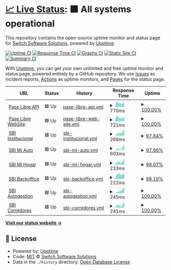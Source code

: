 # [📈 Live Status](https://switch-software-solutions.github.io/status-page): <!--live status--> **🟩 All systems operational**

This repository contains the open-source uptime monitor and status page for [Switch Software Solutions](https://switchsoftware.us), powered by [Upptime](https://github.com/upptime/upptime).

[![Uptime CI](https://github.com/switch-software-solutions/status-page/workflows/Uptime%20CI/badge.svg)](https://github.com/switch-software-solutions/status-page/actions?query=workflow%3A%22Uptime+CI%22)
[![Response Time CI](https://github.com/switch-software-solutions/status-page/workflows/Response%20Time%20CI/badge.svg)](https://github.com/switch-software-solutions/status-page/actions?query=workflow%3A%22Response+Time+CI%22)
[![Graphs CI](https://github.com/switch-software-solutions/status-page/workflows/Graphs%20CI/badge.svg)](https://github.com/switch-software-solutions/status-page/actions?query=workflow%3A%22Graphs+CI%22)
[![Static Site CI](https://github.com/switch-software-solutions/status-page/workflows/Static%20Site%20CI/badge.svg)](https://github.com/switch-software-solutions/status-page/actions?query=workflow%3A%22Static+Site+CI%22)
[![Summary CI](https://github.com/switch-software-solutions/status-page/workflows/Summary%20CI/badge.svg)](https://github.com/switch-software-solutions/status-page/actions?query=workflow%3A%22Summary+CI%22)

With [Upptime](https://upptime.js.org), you can get your own unlimited and free uptime monitor and status page, powered entirely by a GitHub repository. We use [Issues](https://github.com/switch-software-solutions/status-page/issues) as incident reports, [Actions](https://github.com/switch-software-solutions/status-page/actions) as uptime monitors, and [Pages](https://switch-software-solutions.github.io/status-page) for the status page.

<!--start: status pages-->
<!-- This summary is generated by Upptime (https://github.com/upptime/upptime) -->
<!-- Do not edit this manually, your changes will be overwritten -->
<!-- prettier-ignore -->
| URL | Status | History | Response Time | Uptime |
| --- | ------ | ------- | ------------- | ------ |
| <img alt="" src="https://paselibre.uy/assets/images/paselibreLogo.svg" height="13"> [Pase Libre API](https://api.paselibre.uy/api/health/liveness) | 🟩 Up | [pase-libre-api.yml](https://github.com/Switch-Software-Solutions/status-page/commits/HEAD/history/pase-libre-api.yml) | <details><summary><img alt="Response time graph" src="./graphs/pase-libre-api/response-time-week.png" height="20"> 770ms</summary><br><a href="https://switch-software-solutions.github.io/status-page/history/pase-libre-api"><img alt="Response time 770" src="https://img.shields.io/endpoint?url=https%3A%2F%2Fraw.githubusercontent.com%2FSwitch-Software-Solutions%2Fstatus-page%2FHEAD%2Fapi%2Fpase-libre-api%2Fresponse-time.json"></a><br><a href="https://switch-software-solutions.github.io/status-page/history/pase-libre-api"><img alt="24-hour response time 770" src="https://img.shields.io/endpoint?url=https%3A%2F%2Fraw.githubusercontent.com%2FSwitch-Software-Solutions%2Fstatus-page%2FHEAD%2Fapi%2Fpase-libre-api%2Fresponse-time-day.json"></a><br><a href="https://switch-software-solutions.github.io/status-page/history/pase-libre-api"><img alt="7-day response time 770" src="https://img.shields.io/endpoint?url=https%3A%2F%2Fraw.githubusercontent.com%2FSwitch-Software-Solutions%2Fstatus-page%2FHEAD%2Fapi%2Fpase-libre-api%2Fresponse-time-week.json"></a><br><a href="https://switch-software-solutions.github.io/status-page/history/pase-libre-api"><img alt="30-day response time 770" src="https://img.shields.io/endpoint?url=https%3A%2F%2Fraw.githubusercontent.com%2FSwitch-Software-Solutions%2Fstatus-page%2FHEAD%2Fapi%2Fpase-libre-api%2Fresponse-time-month.json"></a><br><a href="https://switch-software-solutions.github.io/status-page/history/pase-libre-api"><img alt="1-year response time 770" src="https://img.shields.io/endpoint?url=https%3A%2F%2Fraw.githubusercontent.com%2FSwitch-Software-Solutions%2Fstatus-page%2FHEAD%2Fapi%2Fpase-libre-api%2Fresponse-time-year.json"></a></details> | <details><summary><a href="https://switch-software-solutions.github.io/status-page/history/pase-libre-api">100.00%</a></summary><a href="https://switch-software-solutions.github.io/status-page/history/pase-libre-api"><img alt="All-time uptime 100.00%" src="https://img.shields.io/endpoint?url=https%3A%2F%2Fraw.githubusercontent.com%2FSwitch-Software-Solutions%2Fstatus-page%2FHEAD%2Fapi%2Fpase-libre-api%2Fuptime.json"></a><br><a href="https://switch-software-solutions.github.io/status-page/history/pase-libre-api"><img alt="24-hour uptime 100.00%" src="https://img.shields.io/endpoint?url=https%3A%2F%2Fraw.githubusercontent.com%2FSwitch-Software-Solutions%2Fstatus-page%2FHEAD%2Fapi%2Fpase-libre-api%2Fuptime-day.json"></a><br><a href="https://switch-software-solutions.github.io/status-page/history/pase-libre-api"><img alt="7-day uptime 100.00%" src="https://img.shields.io/endpoint?url=https%3A%2F%2Fraw.githubusercontent.com%2FSwitch-Software-Solutions%2Fstatus-page%2FHEAD%2Fapi%2Fpase-libre-api%2Fuptime-week.json"></a><br><a href="https://switch-software-solutions.github.io/status-page/history/pase-libre-api"><img alt="30-day uptime 100.00%" src="https://img.shields.io/endpoint?url=https%3A%2F%2Fraw.githubusercontent.com%2FSwitch-Software-Solutions%2Fstatus-page%2FHEAD%2Fapi%2Fpase-libre-api%2Fuptime-month.json"></a><br><a href="https://switch-software-solutions.github.io/status-page/history/pase-libre-api"><img alt="1-year uptime 100.00%" src="https://img.shields.io/endpoint?url=https%3A%2F%2Fraw.githubusercontent.com%2FSwitch-Software-Solutions%2Fstatus-page%2FHEAD%2Fapi%2Fpase-libre-api%2Fuptime-year.json"></a></details>
| <img alt="" src="https://paselibre.uy/assets/images/paselibreLogo.svg" height="13"> [Pase Libre WebSite](https://paselibre.uy) | 🟩 Up | [pase-libre-web-site.yml](https://github.com/Switch-Software-Solutions/status-page/commits/HEAD/history/pase-libre-web-site.yml) | <details><summary><img alt="Response time graph" src="./graphs/pase-libre-web-site/response-time-week.png" height="20"> 721ms</summary><br><a href="https://switch-software-solutions.github.io/status-page/history/pase-libre-web-site"><img alt="Response time 721" src="https://img.shields.io/endpoint?url=https%3A%2F%2Fraw.githubusercontent.com%2FSwitch-Software-Solutions%2Fstatus-page%2FHEAD%2Fapi%2Fpase-libre-web-site%2Fresponse-time.json"></a><br><a href="https://switch-software-solutions.github.io/status-page/history/pase-libre-web-site"><img alt="24-hour response time 721" src="https://img.shields.io/endpoint?url=https%3A%2F%2Fraw.githubusercontent.com%2FSwitch-Software-Solutions%2Fstatus-page%2FHEAD%2Fapi%2Fpase-libre-web-site%2Fresponse-time-day.json"></a><br><a href="https://switch-software-solutions.github.io/status-page/history/pase-libre-web-site"><img alt="7-day response time 721" src="https://img.shields.io/endpoint?url=https%3A%2F%2Fraw.githubusercontent.com%2FSwitch-Software-Solutions%2Fstatus-page%2FHEAD%2Fapi%2Fpase-libre-web-site%2Fresponse-time-week.json"></a><br><a href="https://switch-software-solutions.github.io/status-page/history/pase-libre-web-site"><img alt="30-day response time 721" src="https://img.shields.io/endpoint?url=https%3A%2F%2Fraw.githubusercontent.com%2FSwitch-Software-Solutions%2Fstatus-page%2FHEAD%2Fapi%2Fpase-libre-web-site%2Fresponse-time-month.json"></a><br><a href="https://switch-software-solutions.github.io/status-page/history/pase-libre-web-site"><img alt="1-year response time 721" src="https://img.shields.io/endpoint?url=https%3A%2F%2Fraw.githubusercontent.com%2FSwitch-Software-Solutions%2Fstatus-page%2FHEAD%2Fapi%2Fpase-libre-web-site%2Fresponse-time-year.json"></a></details> | <details><summary><a href="https://switch-software-solutions.github.io/status-page/history/pase-libre-web-site">100.00%</a></summary><a href="https://switch-software-solutions.github.io/status-page/history/pase-libre-web-site"><img alt="All-time uptime 100.00%" src="https://img.shields.io/endpoint?url=https%3A%2F%2Fraw.githubusercontent.com%2FSwitch-Software-Solutions%2Fstatus-page%2FHEAD%2Fapi%2Fpase-libre-web-site%2Fuptime.json"></a><br><a href="https://switch-software-solutions.github.io/status-page/history/pase-libre-web-site"><img alt="24-hour uptime 100.00%" src="https://img.shields.io/endpoint?url=https%3A%2F%2Fraw.githubusercontent.com%2FSwitch-Software-Solutions%2Fstatus-page%2FHEAD%2Fapi%2Fpase-libre-web-site%2Fuptime-day.json"></a><br><a href="https://switch-software-solutions.github.io/status-page/history/pase-libre-web-site"><img alt="7-day uptime 100.00%" src="https://img.shields.io/endpoint?url=https%3A%2F%2Fraw.githubusercontent.com%2FSwitch-Software-Solutions%2Fstatus-page%2FHEAD%2Fapi%2Fpase-libre-web-site%2Fuptime-week.json"></a><br><a href="https://switch-software-solutions.github.io/status-page/history/pase-libre-web-site"><img alt="30-day uptime 100.00%" src="https://img.shields.io/endpoint?url=https%3A%2F%2Fraw.githubusercontent.com%2FSwitch-Software-Solutions%2Fstatus-page%2FHEAD%2Fapi%2Fpase-libre-web-site%2Fuptime-month.json"></a><br><a href="https://switch-software-solutions.github.io/status-page/history/pase-libre-web-site"><img alt="1-year uptime 100.00%" src="https://img.shields.io/endpoint?url=https%3A%2F%2Fraw.githubusercontent.com%2FSwitch-Software-Solutions%2Fstatus-page%2FHEAD%2Fapi%2Fpase-libre-web-site%2Fuptime-year.json"></a></details>
| <img alt="" src="https://sbi.uy/assets/images/logos/logo-SBI.svg" height="13"> [SBI Institucional](https://sbi.uy) | 🟩 Up | [sbi-institucional.yml](https://github.com/Switch-Software-Solutions/status-page/commits/HEAD/history/sbi-institucional.yml) | <details><summary><img alt="Response time graph" src="./graphs/sbi-institucional/response-time-week.png" height="20"> 266ms</summary><br><a href="https://switch-software-solutions.github.io/status-page/history/sbi-institucional"><img alt="Response time 266" src="https://img.shields.io/endpoint?url=https%3A%2F%2Fraw.githubusercontent.com%2FSwitch-Software-Solutions%2Fstatus-page%2FHEAD%2Fapi%2Fsbi-institucional%2Fresponse-time.json"></a><br><a href="https://switch-software-solutions.github.io/status-page/history/sbi-institucional"><img alt="24-hour response time 266" src="https://img.shields.io/endpoint?url=https%3A%2F%2Fraw.githubusercontent.com%2FSwitch-Software-Solutions%2Fstatus-page%2FHEAD%2Fapi%2Fsbi-institucional%2Fresponse-time-day.json"></a><br><a href="https://switch-software-solutions.github.io/status-page/history/sbi-institucional"><img alt="7-day response time 266" src="https://img.shields.io/endpoint?url=https%3A%2F%2Fraw.githubusercontent.com%2FSwitch-Software-Solutions%2Fstatus-page%2FHEAD%2Fapi%2Fsbi-institucional%2Fresponse-time-week.json"></a><br><a href="https://switch-software-solutions.github.io/status-page/history/sbi-institucional"><img alt="30-day response time 266" src="https://img.shields.io/endpoint?url=https%3A%2F%2Fraw.githubusercontent.com%2FSwitch-Software-Solutions%2Fstatus-page%2FHEAD%2Fapi%2Fsbi-institucional%2Fresponse-time-month.json"></a><br><a href="https://switch-software-solutions.github.io/status-page/history/sbi-institucional"><img alt="1-year response time 266" src="https://img.shields.io/endpoint?url=https%3A%2F%2Fraw.githubusercontent.com%2FSwitch-Software-Solutions%2Fstatus-page%2FHEAD%2Fapi%2Fsbi-institucional%2Fresponse-time-year.json"></a></details> | <details><summary><a href="https://switch-software-solutions.github.io/status-page/history/sbi-institucional">97.84%</a></summary><a href="https://switch-software-solutions.github.io/status-page/history/sbi-institucional"><img alt="All-time uptime 97.84%" src="https://img.shields.io/endpoint?url=https%3A%2F%2Fraw.githubusercontent.com%2FSwitch-Software-Solutions%2Fstatus-page%2FHEAD%2Fapi%2Fsbi-institucional%2Fuptime.json"></a><br><a href="https://switch-software-solutions.github.io/status-page/history/sbi-institucional"><img alt="24-hour uptime 97.84%" src="https://img.shields.io/endpoint?url=https%3A%2F%2Fraw.githubusercontent.com%2FSwitch-Software-Solutions%2Fstatus-page%2FHEAD%2Fapi%2Fsbi-institucional%2Fuptime-day.json"></a><br><a href="https://switch-software-solutions.github.io/status-page/history/sbi-institucional"><img alt="7-day uptime 97.84%" src="https://img.shields.io/endpoint?url=https%3A%2F%2Fraw.githubusercontent.com%2FSwitch-Software-Solutions%2Fstatus-page%2FHEAD%2Fapi%2Fsbi-institucional%2Fuptime-week.json"></a><br><a href="https://switch-software-solutions.github.io/status-page/history/sbi-institucional"><img alt="30-day uptime 97.84%" src="https://img.shields.io/endpoint?url=https%3A%2F%2Fraw.githubusercontent.com%2FSwitch-Software-Solutions%2Fstatus-page%2FHEAD%2Fapi%2Fsbi-institucional%2Fuptime-month.json"></a><br><a href="https://switch-software-solutions.github.io/status-page/history/sbi-institucional"><img alt="1-year uptime 97.84%" src="https://img.shields.io/endpoint?url=https%3A%2F%2Fraw.githubusercontent.com%2FSwitch-Software-Solutions%2Fstatus-page%2FHEAD%2Fapi%2Fsbi-institucional%2Fuptime-year.json"></a></details>
| <img alt="" src="https://sbi.uy/assets/images/logos/logo-SBI.svg" height="13"> [SBI Mi Auto](https://miauto.sbi.uy) | 🟩 Up | [sbi-mi-auto.yml](https://github.com/Switch-Software-Solutions/status-page/commits/HEAD/history/sbi-mi-auto.yml) | <details><summary><img alt="Response time graph" src="./graphs/sbi-mi-auto/response-time-week.png" height="20"> 602ms</summary><br><a href="https://switch-software-solutions.github.io/status-page/history/sbi-mi-auto"><img alt="Response time 602" src="https://img.shields.io/endpoint?url=https%3A%2F%2Fraw.githubusercontent.com%2FSwitch-Software-Solutions%2Fstatus-page%2FHEAD%2Fapi%2Fsbi-mi-auto%2Fresponse-time.json"></a><br><a href="https://switch-software-solutions.github.io/status-page/history/sbi-mi-auto"><img alt="24-hour response time 602" src="https://img.shields.io/endpoint?url=https%3A%2F%2Fraw.githubusercontent.com%2FSwitch-Software-Solutions%2Fstatus-page%2FHEAD%2Fapi%2Fsbi-mi-auto%2Fresponse-time-day.json"></a><br><a href="https://switch-software-solutions.github.io/status-page/history/sbi-mi-auto"><img alt="7-day response time 602" src="https://img.shields.io/endpoint?url=https%3A%2F%2Fraw.githubusercontent.com%2FSwitch-Software-Solutions%2Fstatus-page%2FHEAD%2Fapi%2Fsbi-mi-auto%2Fresponse-time-week.json"></a><br><a href="https://switch-software-solutions.github.io/status-page/history/sbi-mi-auto"><img alt="30-day response time 602" src="https://img.shields.io/endpoint?url=https%3A%2F%2Fraw.githubusercontent.com%2FSwitch-Software-Solutions%2Fstatus-page%2FHEAD%2Fapi%2Fsbi-mi-auto%2Fresponse-time-month.json"></a><br><a href="https://switch-software-solutions.github.io/status-page/history/sbi-mi-auto"><img alt="1-year response time 602" src="https://img.shields.io/endpoint?url=https%3A%2F%2Fraw.githubusercontent.com%2FSwitch-Software-Solutions%2Fstatus-page%2FHEAD%2Fapi%2Fsbi-mi-auto%2Fresponse-time-year.json"></a></details> | <details><summary><a href="https://switch-software-solutions.github.io/status-page/history/sbi-mi-auto">97.96%</a></summary><a href="https://switch-software-solutions.github.io/status-page/history/sbi-mi-auto"><img alt="All-time uptime 97.96%" src="https://img.shields.io/endpoint?url=https%3A%2F%2Fraw.githubusercontent.com%2FSwitch-Software-Solutions%2Fstatus-page%2FHEAD%2Fapi%2Fsbi-mi-auto%2Fuptime.json"></a><br><a href="https://switch-software-solutions.github.io/status-page/history/sbi-mi-auto"><img alt="24-hour uptime 97.96%" src="https://img.shields.io/endpoint?url=https%3A%2F%2Fraw.githubusercontent.com%2FSwitch-Software-Solutions%2Fstatus-page%2FHEAD%2Fapi%2Fsbi-mi-auto%2Fuptime-day.json"></a><br><a href="https://switch-software-solutions.github.io/status-page/history/sbi-mi-auto"><img alt="7-day uptime 97.96%" src="https://img.shields.io/endpoint?url=https%3A%2F%2Fraw.githubusercontent.com%2FSwitch-Software-Solutions%2Fstatus-page%2FHEAD%2Fapi%2Fsbi-mi-auto%2Fuptime-week.json"></a><br><a href="https://switch-software-solutions.github.io/status-page/history/sbi-mi-auto"><img alt="30-day uptime 97.96%" src="https://img.shields.io/endpoint?url=https%3A%2F%2Fraw.githubusercontent.com%2FSwitch-Software-Solutions%2Fstatus-page%2FHEAD%2Fapi%2Fsbi-mi-auto%2Fuptime-month.json"></a><br><a href="https://switch-software-solutions.github.io/status-page/history/sbi-mi-auto"><img alt="1-year uptime 97.96%" src="https://img.shields.io/endpoint?url=https%3A%2F%2Fraw.githubusercontent.com%2FSwitch-Software-Solutions%2Fstatus-page%2FHEAD%2Fapi%2Fsbi-mi-auto%2Fuptime-year.json"></a></details>
| <img alt="" src="https://sbi.uy/assets/images/logos/logo-SBI.svg" height="13"> [SBI Mi Hogar](https://mihogar.sbi.uy) | 🟩 Up | [sbi-mi-hogar.yml](https://github.com/Switch-Software-Solutions/status-page/commits/HEAD/history/sbi-mi-hogar.yml) | <details><summary><img alt="Response time graph" src="./graphs/sbi-mi-hogar/response-time-week.png" height="20"> 233ms</summary><br><a href="https://switch-software-solutions.github.io/status-page/history/sbi-mi-hogar"><img alt="Response time 233" src="https://img.shields.io/endpoint?url=https%3A%2F%2Fraw.githubusercontent.com%2FSwitch-Software-Solutions%2Fstatus-page%2FHEAD%2Fapi%2Fsbi-mi-hogar%2Fresponse-time.json"></a><br><a href="https://switch-software-solutions.github.io/status-page/history/sbi-mi-hogar"><img alt="24-hour response time 233" src="https://img.shields.io/endpoint?url=https%3A%2F%2Fraw.githubusercontent.com%2FSwitch-Software-Solutions%2Fstatus-page%2FHEAD%2Fapi%2Fsbi-mi-hogar%2Fresponse-time-day.json"></a><br><a href="https://switch-software-solutions.github.io/status-page/history/sbi-mi-hogar"><img alt="7-day response time 233" src="https://img.shields.io/endpoint?url=https%3A%2F%2Fraw.githubusercontent.com%2FSwitch-Software-Solutions%2Fstatus-page%2FHEAD%2Fapi%2Fsbi-mi-hogar%2Fresponse-time-week.json"></a><br><a href="https://switch-software-solutions.github.io/status-page/history/sbi-mi-hogar"><img alt="30-day response time 233" src="https://img.shields.io/endpoint?url=https%3A%2F%2Fraw.githubusercontent.com%2FSwitch-Software-Solutions%2Fstatus-page%2FHEAD%2Fapi%2Fsbi-mi-hogar%2Fresponse-time-month.json"></a><br><a href="https://switch-software-solutions.github.io/status-page/history/sbi-mi-hogar"><img alt="1-year response time 233" src="https://img.shields.io/endpoint?url=https%3A%2F%2Fraw.githubusercontent.com%2FSwitch-Software-Solutions%2Fstatus-page%2FHEAD%2Fapi%2Fsbi-mi-hogar%2Fresponse-time-year.json"></a></details> | <details><summary><a href="https://switch-software-solutions.github.io/status-page/history/sbi-mi-hogar">98.07%</a></summary><a href="https://switch-software-solutions.github.io/status-page/history/sbi-mi-hogar"><img alt="All-time uptime 98.07%" src="https://img.shields.io/endpoint?url=https%3A%2F%2Fraw.githubusercontent.com%2FSwitch-Software-Solutions%2Fstatus-page%2FHEAD%2Fapi%2Fsbi-mi-hogar%2Fuptime.json"></a><br><a href="https://switch-software-solutions.github.io/status-page/history/sbi-mi-hogar"><img alt="24-hour uptime 98.07%" src="https://img.shields.io/endpoint?url=https%3A%2F%2Fraw.githubusercontent.com%2FSwitch-Software-Solutions%2Fstatus-page%2FHEAD%2Fapi%2Fsbi-mi-hogar%2Fuptime-day.json"></a><br><a href="https://switch-software-solutions.github.io/status-page/history/sbi-mi-hogar"><img alt="7-day uptime 98.07%" src="https://img.shields.io/endpoint?url=https%3A%2F%2Fraw.githubusercontent.com%2FSwitch-Software-Solutions%2Fstatus-page%2FHEAD%2Fapi%2Fsbi-mi-hogar%2Fuptime-week.json"></a><br><a href="https://switch-software-solutions.github.io/status-page/history/sbi-mi-hogar"><img alt="30-day uptime 98.07%" src="https://img.shields.io/endpoint?url=https%3A%2F%2Fraw.githubusercontent.com%2FSwitch-Software-Solutions%2Fstatus-page%2FHEAD%2Fapi%2Fsbi-mi-hogar%2Fuptime-month.json"></a><br><a href="https://switch-software-solutions.github.io/status-page/history/sbi-mi-hogar"><img alt="1-year uptime 98.07%" src="https://img.shields.io/endpoint?url=https%3A%2F%2Fraw.githubusercontent.com%2FSwitch-Software-Solutions%2Fstatus-page%2FHEAD%2Fapi%2Fsbi-mi-hogar%2Fuptime-year.json"></a></details>
| <img alt="" src="https://sbi.uy/assets/images/logos/logo-SBI.svg" height="13"> [SBI Backoffice](https://back.sbi.uy) | 🟩 Up | [sbi-backoffice.yml](https://github.com/Switch-Software-Solutions/status-page/commits/HEAD/history/sbi-backoffice.yml) | <details><summary><img alt="Response time graph" src="./graphs/sbi-backoffice/response-time-week.png" height="20"> 222ms</summary><br><a href="https://switch-software-solutions.github.io/status-page/history/sbi-backoffice"><img alt="Response time 222" src="https://img.shields.io/endpoint?url=https%3A%2F%2Fraw.githubusercontent.com%2FSwitch-Software-Solutions%2Fstatus-page%2FHEAD%2Fapi%2Fsbi-backoffice%2Fresponse-time.json"></a><br><a href="https://switch-software-solutions.github.io/status-page/history/sbi-backoffice"><img alt="24-hour response time 222" src="https://img.shields.io/endpoint?url=https%3A%2F%2Fraw.githubusercontent.com%2FSwitch-Software-Solutions%2Fstatus-page%2FHEAD%2Fapi%2Fsbi-backoffice%2Fresponse-time-day.json"></a><br><a href="https://switch-software-solutions.github.io/status-page/history/sbi-backoffice"><img alt="7-day response time 222" src="https://img.shields.io/endpoint?url=https%3A%2F%2Fraw.githubusercontent.com%2FSwitch-Software-Solutions%2Fstatus-page%2FHEAD%2Fapi%2Fsbi-backoffice%2Fresponse-time-week.json"></a><br><a href="https://switch-software-solutions.github.io/status-page/history/sbi-backoffice"><img alt="30-day response time 222" src="https://img.shields.io/endpoint?url=https%3A%2F%2Fraw.githubusercontent.com%2FSwitch-Software-Solutions%2Fstatus-page%2FHEAD%2Fapi%2Fsbi-backoffice%2Fresponse-time-month.json"></a><br><a href="https://switch-software-solutions.github.io/status-page/history/sbi-backoffice"><img alt="1-year response time 222" src="https://img.shields.io/endpoint?url=https%3A%2F%2Fraw.githubusercontent.com%2FSwitch-Software-Solutions%2Fstatus-page%2FHEAD%2Fapi%2Fsbi-backoffice%2Fresponse-time-year.json"></a></details> | <details><summary><a href="https://switch-software-solutions.github.io/status-page/history/sbi-backoffice">98.19%</a></summary><a href="https://switch-software-solutions.github.io/status-page/history/sbi-backoffice"><img alt="All-time uptime 98.19%" src="https://img.shields.io/endpoint?url=https%3A%2F%2Fraw.githubusercontent.com%2FSwitch-Software-Solutions%2Fstatus-page%2FHEAD%2Fapi%2Fsbi-backoffice%2Fuptime.json"></a><br><a href="https://switch-software-solutions.github.io/status-page/history/sbi-backoffice"><img alt="24-hour uptime 98.19%" src="https://img.shields.io/endpoint?url=https%3A%2F%2Fraw.githubusercontent.com%2FSwitch-Software-Solutions%2Fstatus-page%2FHEAD%2Fapi%2Fsbi-backoffice%2Fuptime-day.json"></a><br><a href="https://switch-software-solutions.github.io/status-page/history/sbi-backoffice"><img alt="7-day uptime 98.19%" src="https://img.shields.io/endpoint?url=https%3A%2F%2Fraw.githubusercontent.com%2FSwitch-Software-Solutions%2Fstatus-page%2FHEAD%2Fapi%2Fsbi-backoffice%2Fuptime-week.json"></a><br><a href="https://switch-software-solutions.github.io/status-page/history/sbi-backoffice"><img alt="30-day uptime 98.19%" src="https://img.shields.io/endpoint?url=https%3A%2F%2Fraw.githubusercontent.com%2FSwitch-Software-Solutions%2Fstatus-page%2FHEAD%2Fapi%2Fsbi-backoffice%2Fuptime-month.json"></a><br><a href="https://switch-software-solutions.github.io/status-page/history/sbi-backoffice"><img alt="1-year uptime 98.19%" src="https://img.shields.io/endpoint?url=https%3A%2F%2Fraw.githubusercontent.com%2FSwitch-Software-Solutions%2Fstatus-page%2FHEAD%2Fapi%2Fsbi-backoffice%2Fuptime-year.json"></a></details>
| <img alt="" src="https://sbi.uy/assets/images/logos/logo-SBI.svg" height="13"> [SBI Autogestion](https://autogestion.sbi.uy) | 🟩 Up | [sbi-autogestion.yml](https://github.com/Switch-Software-Solutions/status-page/commits/HEAD/history/sbi-autogestion.yml) | <details><summary><img alt="Response time graph" src="./graphs/sbi-autogestion/response-time-week.png" height="20"> 245ms</summary><br><a href="https://switch-software-solutions.github.io/status-page/history/sbi-autogestion"><img alt="Response time 245" src="https://img.shields.io/endpoint?url=https%3A%2F%2Fraw.githubusercontent.com%2FSwitch-Software-Solutions%2Fstatus-page%2FHEAD%2Fapi%2Fsbi-autogestion%2Fresponse-time.json"></a><br><a href="https://switch-software-solutions.github.io/status-page/history/sbi-autogestion"><img alt="24-hour response time 245" src="https://img.shields.io/endpoint?url=https%3A%2F%2Fraw.githubusercontent.com%2FSwitch-Software-Solutions%2Fstatus-page%2FHEAD%2Fapi%2Fsbi-autogestion%2Fresponse-time-day.json"></a><br><a href="https://switch-software-solutions.github.io/status-page/history/sbi-autogestion"><img alt="7-day response time 245" src="https://img.shields.io/endpoint?url=https%3A%2F%2Fraw.githubusercontent.com%2FSwitch-Software-Solutions%2Fstatus-page%2FHEAD%2Fapi%2Fsbi-autogestion%2Fresponse-time-week.json"></a><br><a href="https://switch-software-solutions.github.io/status-page/history/sbi-autogestion"><img alt="30-day response time 245" src="https://img.shields.io/endpoint?url=https%3A%2F%2Fraw.githubusercontent.com%2FSwitch-Software-Solutions%2Fstatus-page%2FHEAD%2Fapi%2Fsbi-autogestion%2Fresponse-time-month.json"></a><br><a href="https://switch-software-solutions.github.io/status-page/history/sbi-autogestion"><img alt="1-year response time 245" src="https://img.shields.io/endpoint?url=https%3A%2F%2Fraw.githubusercontent.com%2FSwitch-Software-Solutions%2Fstatus-page%2FHEAD%2Fapi%2Fsbi-autogestion%2Fresponse-time-year.json"></a></details> | <details><summary><a href="https://switch-software-solutions.github.io/status-page/history/sbi-autogestion">100.00%</a></summary><a href="https://switch-software-solutions.github.io/status-page/history/sbi-autogestion"><img alt="All-time uptime 100.00%" src="https://img.shields.io/endpoint?url=https%3A%2F%2Fraw.githubusercontent.com%2FSwitch-Software-Solutions%2Fstatus-page%2FHEAD%2Fapi%2Fsbi-autogestion%2Fuptime.json"></a><br><a href="https://switch-software-solutions.github.io/status-page/history/sbi-autogestion"><img alt="24-hour uptime 100.00%" src="https://img.shields.io/endpoint?url=https%3A%2F%2Fraw.githubusercontent.com%2FSwitch-Software-Solutions%2Fstatus-page%2FHEAD%2Fapi%2Fsbi-autogestion%2Fuptime-day.json"></a><br><a href="https://switch-software-solutions.github.io/status-page/history/sbi-autogestion"><img alt="7-day uptime 100.00%" src="https://img.shields.io/endpoint?url=https%3A%2F%2Fraw.githubusercontent.com%2FSwitch-Software-Solutions%2Fstatus-page%2FHEAD%2Fapi%2Fsbi-autogestion%2Fuptime-week.json"></a><br><a href="https://switch-software-solutions.github.io/status-page/history/sbi-autogestion"><img alt="30-day uptime 100.00%" src="https://img.shields.io/endpoint?url=https%3A%2F%2Fraw.githubusercontent.com%2FSwitch-Software-Solutions%2Fstatus-page%2FHEAD%2Fapi%2Fsbi-autogestion%2Fuptime-month.json"></a><br><a href="https://switch-software-solutions.github.io/status-page/history/sbi-autogestion"><img alt="1-year uptime 100.00%" src="https://img.shields.io/endpoint?url=https%3A%2F%2Fraw.githubusercontent.com%2FSwitch-Software-Solutions%2Fstatus-page%2FHEAD%2Fapi%2Fsbi-autogestion%2Fuptime-year.json"></a></details>
| <img alt="" src="https://sbi.uy/assets/images/logos/logo-SBI.svg" height="13"> [SBI Corredores](https://corredores.sbi.uy) | 🟩 Up | [sbi-corredores.yml](https://github.com/Switch-Software-Solutions/status-page/commits/HEAD/history/sbi-corredores.yml) | <details><summary><img alt="Response time graph" src="./graphs/sbi-corredores/response-time-week.png" height="20"> 241ms</summary><br><a href="https://switch-software-solutions.github.io/status-page/history/sbi-corredores"><img alt="Response time 241" src="https://img.shields.io/endpoint?url=https%3A%2F%2Fraw.githubusercontent.com%2FSwitch-Software-Solutions%2Fstatus-page%2FHEAD%2Fapi%2Fsbi-corredores%2Fresponse-time.json"></a><br><a href="https://switch-software-solutions.github.io/status-page/history/sbi-corredores"><img alt="24-hour response time 241" src="https://img.shields.io/endpoint?url=https%3A%2F%2Fraw.githubusercontent.com%2FSwitch-Software-Solutions%2Fstatus-page%2FHEAD%2Fapi%2Fsbi-corredores%2Fresponse-time-day.json"></a><br><a href="https://switch-software-solutions.github.io/status-page/history/sbi-corredores"><img alt="7-day response time 241" src="https://img.shields.io/endpoint?url=https%3A%2F%2Fraw.githubusercontent.com%2FSwitch-Software-Solutions%2Fstatus-page%2FHEAD%2Fapi%2Fsbi-corredores%2Fresponse-time-week.json"></a><br><a href="https://switch-software-solutions.github.io/status-page/history/sbi-corredores"><img alt="30-day response time 241" src="https://img.shields.io/endpoint?url=https%3A%2F%2Fraw.githubusercontent.com%2FSwitch-Software-Solutions%2Fstatus-page%2FHEAD%2Fapi%2Fsbi-corredores%2Fresponse-time-month.json"></a><br><a href="https://switch-software-solutions.github.io/status-page/history/sbi-corredores"><img alt="1-year response time 241" src="https://img.shields.io/endpoint?url=https%3A%2F%2Fraw.githubusercontent.com%2FSwitch-Software-Solutions%2Fstatus-page%2FHEAD%2Fapi%2Fsbi-corredores%2Fresponse-time-year.json"></a></details> | <details><summary><a href="https://switch-software-solutions.github.io/status-page/history/sbi-corredores">100.00%</a></summary><a href="https://switch-software-solutions.github.io/status-page/history/sbi-corredores"><img alt="All-time uptime 100.00%" src="https://img.shields.io/endpoint?url=https%3A%2F%2Fraw.githubusercontent.com%2FSwitch-Software-Solutions%2Fstatus-page%2FHEAD%2Fapi%2Fsbi-corredores%2Fuptime.json"></a><br><a href="https://switch-software-solutions.github.io/status-page/history/sbi-corredores"><img alt="24-hour uptime 100.00%" src="https://img.shields.io/endpoint?url=https%3A%2F%2Fraw.githubusercontent.com%2FSwitch-Software-Solutions%2Fstatus-page%2FHEAD%2Fapi%2Fsbi-corredores%2Fuptime-day.json"></a><br><a href="https://switch-software-solutions.github.io/status-page/history/sbi-corredores"><img alt="7-day uptime 100.00%" src="https://img.shields.io/endpoint?url=https%3A%2F%2Fraw.githubusercontent.com%2FSwitch-Software-Solutions%2Fstatus-page%2FHEAD%2Fapi%2Fsbi-corredores%2Fuptime-week.json"></a><br><a href="https://switch-software-solutions.github.io/status-page/history/sbi-corredores"><img alt="30-day uptime 100.00%" src="https://img.shields.io/endpoint?url=https%3A%2F%2Fraw.githubusercontent.com%2FSwitch-Software-Solutions%2Fstatus-page%2FHEAD%2Fapi%2Fsbi-corredores%2Fuptime-month.json"></a><br><a href="https://switch-software-solutions.github.io/status-page/history/sbi-corredores"><img alt="1-year uptime 100.00%" src="https://img.shields.io/endpoint?url=https%3A%2F%2Fraw.githubusercontent.com%2FSwitch-Software-Solutions%2Fstatus-page%2FHEAD%2Fapi%2Fsbi-corredores%2Fuptime-year.json"></a></details>

<!--end: status pages-->

[**Visit our status website →**](https://switch-software-solutions.github.io/status-page)

## 📄 License

- Powered by: [Upptime](https://github.com/upptime/upptime)
- Code: [MIT](./LICENSE) © [Switch Software Solutions](https://switchsoftware.us)
- Data in the `./history` directory: [Open Database License](https://opendatacommons.org/licenses/odbl/1-0/)
